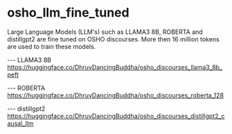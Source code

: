 # osho_llm_fine_tuned
Large Language Models (LLM's) such as LLAMA3 8B, ROBERTA and distillgpt2 are fine tuned on OSHO discourses.
More then 16 million tokens are used to train these models.

--- LLAMA3 8B
https://huggingface.co/DhruvDancingBuddha/osho_discourses_llama3_8b_peft

--- ROBERTA
https://huggingface.co/DhruvDancingBuddha/osho_discourses_roberta_128

--- distillgpt2
https://huggingface.co/DhruvDancingBuddha/osho_discourses_distillgpt2_causal_llm
